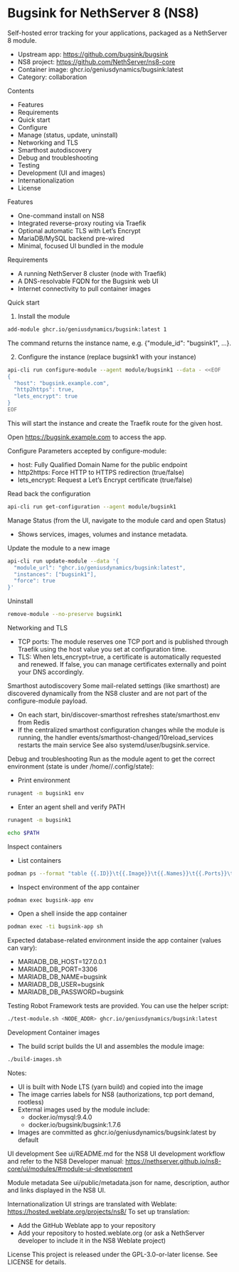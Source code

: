 # Bugsink for NethServer 8 (NS8)

Self-hosted error tracking for your applications, packaged as a NethServer 8 module.

- Upstream app: https://github.com/bugsink/bugsink
- NS8 project: https://github.com/NethServer/ns8-core
- Container image: ghcr.io/geniusdynamics/bugsink:latest
- Category: collaboration

Contents
- Features
- Requirements
- Quick start
- Configure
- Manage (status, update, uninstall)
- Networking and TLS
- Smarthost autodiscovery
- Debug and troubleshooting
- Testing
- Development (UI and images)
- Internationalization
- License

Features
- One-command install on NS8
- Integrated reverse-proxy routing via Traefik
- Optional automatic TLS with Let’s Encrypt
- MariaDB/MySQL backend pre-wired
- Minimal, focused UI bundled in the module

Requirements
- A running NethServer 8 cluster (node with Traefik)
- A DNS-resolvable FQDN for the Bugsink web UI
- Internet connectivity to pull container images

Quick start
1) Install the module

```bash
add-module ghcr.io/geniusdynamics/bugsink:latest 1
```

The command returns the instance name, e.g. {"module_id": "bugsink1", ...}.

2) Configure the instance (replace bugsink1 with your instance)

```bash
api-cli run configure-module --agent module/bugsink1 --data - <<EOF
{
  "host": "bugsink.example.com",
  "http2https": true,
  "lets_encrypt": true
}
EOF
```

This will start the instance and create the Traefik route for the given host.

Open https://bugsink.example.com to access the app.

Configure
Parameters accepted by configure-module:
- host: Fully Qualified Domain Name for the public endpoint
- http2https: Force HTTP to HTTPS redirection (true/false)
- lets_encrypt: Request a Let’s Encrypt certificate (true/false)

Read back the configuration

```bash
api-cli run get-configuration --agent module/bugsink1
```

Manage
Status (from the UI, navigate to the module card and open Status)
- Shows services, images, volumes and instance metadata.

Update the module to a new image

```bash
api-cli run update-module --data '{
  "module_url": "ghcr.io/geniusdynamics/bugsink:latest",
  "instances": ["bugsink1"],
  "force": true
}'
```

Uninstall

```bash
remove-module --no-preserve bugsink1
```

Networking and TLS
- TCP ports: The module reserves one TCP port and is published through Traefik using the host value you set at configuration time.
- TLS: When lets_encrypt=true, a certificate is automatically requested and renewed. If false, you can manage certificates externally and point your DNS accordingly.

Smarthost autodiscovery
Some mail-related settings (like smarthost) are discovered dynamically from the NS8 cluster and are not part of the configure-module payload.
- On each start, bin/discover-smarthost refreshes state/smarthost.env from Redis
- If the centralized smarthost configuration changes while the module is running, the handler events/smarthost-changed/10reload_services restarts the main service
See also systemd/user/bugsink.service.

Debug and troubleshooting
Run as the module agent to get the correct environment (state is under /home/<instance>/.config/state):

- Print environment

```bash
runagent -m bugsink1 env
```

- Enter an agent shell and verify PATH

```bash
runagent -m bugsink1
```

```bash
echo $PATH
```

Inspect containers

- List containers

```bash
podman ps --format "table {{.ID}}\t{{.Image}}\t{{.Names}}\t{{.Ports}}\t{{.Status}}"
```

- Inspect environment of the app container

```bash
podman exec bugsink-app env
```

- Open a shell inside the app container

```bash
podman exec -ti bugsink-app sh
```

Expected database-related environment inside the app container (values can vary):
- MARIADB_DB_HOST=127.0.0.1
- MARIADB_DB_PORT=3306
- MARIADB_DB_NAME=bugsink
- MARIADB_DB_USER=bugsink
- MARIADB_DB_PASSWORD=bugsink

Testing
Robot Framework tests are provided. You can use the helper script:

```bash
./test-module.sh <NODE_ADDR> ghcr.io/geniusdynamics/bugsink:latest
```

Development
Container images
- The build script builds the UI and assembles the module image:

```bash
./build-images.sh
```

Notes:
- UI is built with Node LTS (yarn build) and copied into the image
- The image carries labels for NS8 (authorizations, tcp port demand, rootless)
- External images used by the module include:
  - docker.io/mysql:9.4.0
  - docker.io/bugsink/bugsink:1.7.6
- Images are committed as ghcr.io/geniusdynamics/bugsink:latest by default

UI development
See ui/README.md for the NS8 UI development workflow and refer to the NS8 Developer manual: https://nethserver.github.io/ns8-core/ui/modules/#module-ui-development

Module metadata
See ui/public/metadata.json for name, description, author and links displayed in the NS8 UI.

Internationalization
UI strings are translated with Weblate: https://hosted.weblate.org/projects/ns8/
To set up translation:
- Add the GitHub Weblate app to your repository
- Add your repository to hosted.weblate.org (or ask a NethServer developer to include it in the NS8 Weblate project)

License
This project is released under the GPL-3.0-or-later license. See LICENSE for details.

